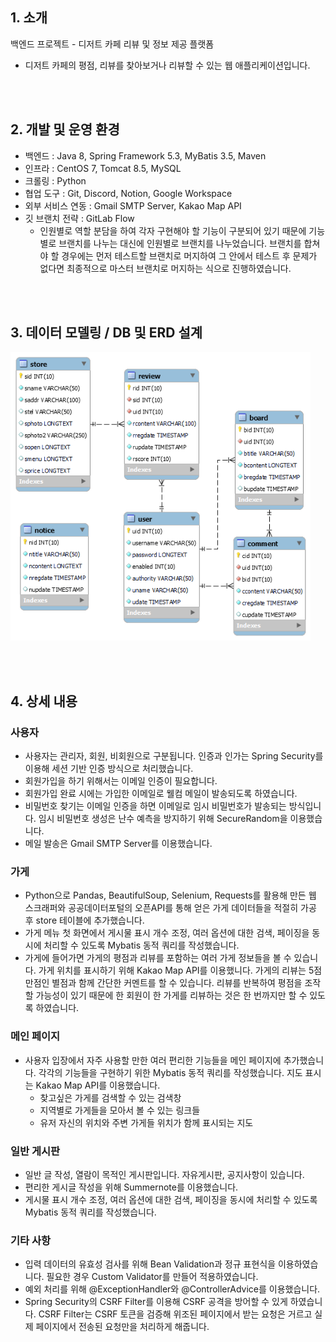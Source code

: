 ## 1. 소개
백엔드 프로젝트 - 디저트 카페 리뷰 및 정보 제공 플랫폼
- 디저트 카페의 평점, 리뷰를 찾아보거나 리뷰할 수 있는 웹 애플리케이션입니다.

<br><br>

## 2. 개발 및 운영 환경

- 백엔드 : Java 8, Spring Framework 5.3, MyBatis 3.5, Maven
- 인프라 : CentOS 7, Tomcat 8.5, MySQL
- 크롤링 : Python
- 협업 도구 : Git, Discord, Notion, Google Workspace
- 외부 서비스 연동 : Gmail SMTP Server, Kakao Map API
- 깃 브랜치 전략 : GitLab Flow
  - 인원별로 역할 분담을 하여 각자 구현해야 할 기능이 구분되어 있기 때문에 기능별로 브랜치를 나누는 대신에 인원별로 브랜치를 나누었습니다. 브랜치를 합쳐야 할 경우에는 먼저 테스트할 브랜치로 머지하여 그 안에서 테스트 후 문제가 없다면 최종적으로 마스터 브랜치로 머지하는 식으로 진행하였습니다.

<br><br>

## 3. 데이터 모델링 / DB 및 ERD 설계

<img width="480" src="ERD.png">

<br><br>

## 4. 상세 내용

### 사용자

- 사용자는 관리자, 회원, 비회원으로 구분됩니다. 인증과 인가는 Spring Security를 이용해 세션 기반 인증 방식으로 처리했습니다.
- 회원가입을 하기 위해서는 이메일 인증이 필요합니다.
- 회원가입 완료 시에는 가입한 이메일로 웰컴 메일이 발송되도록 하였습니다.
- 비밀번호 찾기는 이메일 인증을 하면 이메일로 임시 비밀번호가 발송되는 방식입니다. 임시 비밀번호 생성은 난수 예측을 방지하기 위해 SecureRandom을 이용했습니다.
- 메일 발송은 Gmail SMTP Server를 이용했습니다.

### 가게

- Python으로 Pandas, BeautifulSoup, Selenium, Requests를 활용해 만든 웹 스크래퍼와 공공데이터포털의 오픈API를 통해 얻은 가게 데이터들을 적절히 가공 후 store 테이블에 추가했습니다.
- 가게 메뉴 첫 화면에서 게시물 표시 개수 조정, 여러 옵션에 대한 검색, 페이징을 동시에 처리할 수 있도록 Mybatis 동적 쿼리를 작성했습니다.
- 가게에 들어가면 가게의 평점과 리뷰를 포함하는 여러 가게 정보들을 볼 수 있습니다. 가게 위치를 표시하기 위해 Kakao Map API를 이용했니다. 가게의 리뷰는 5점 만점인 별점과 함께 간단한 커멘트를 할 수 있습니다. 리뷰를 반복하여 평점을 조작할 가능성이 있기 때문에 한 회원이 한 가게를 리뷰하는 것은 한 번까지만 할 수 있도록 하였습니다.

### 메인 페이지

- 사용자 입장에서 자주 사용할 만한 여러 편리한 기능들을 메인 페이지에 추가했습니다. 각각의 기능들을 구현하기 위한 Mybatis 동적 쿼리를 작성했습니다. 지도 표시는 Kakao Map API를 이용했습니다.
  - 찾고싶은 가게를 검색할 수 있는 검색창
  - 지역별로 가게들을 모아서 볼 수 있는 링크들
  - 유저 자신의 위치와 주변 가게들 위치가 함께 표시되는 지도

### 일반 게시판

- 일반 글 작성, 열람이 목적인 게시판입니다. 자유게시판, 공지사항이 있습니다.
- 편리한 게시글 작성을 위해 Summernote를 이용했습니다.
- 게시물 표시 개수 조정, 여러 옵션에 대한 검색, 페이징을 동시에 처리할 수 있도록 Mybatis 동적 쿼리를 작성했습니다.

### 기타 사항

- 입력 데이터의 유효성 검사를 위해 Bean Validation과 정규 표현식을 이용하였습니다. 필요한 경우 Custom Validator를 만들어 적용하였습니다.
- 예외 처리를 위해 @ExceptionHandler와 @ControllerAdvice를 이용했습니다.
- Spring Security의 CSRF Filter를 이용해 CSRF 공격을 방어할 수 있게 하였습니다. CSRF Filter는 CSRF 토큰을 검증해 위조된 페이지에서 받는 요청은 거르고 실제 페이지에서 전송된 요청만을 처리하게 해줍니다.

